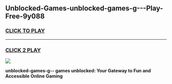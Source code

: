 
## Unblocked-Games-unblocked-games-g---Play-Free-9y088
<h3>
<a href="https://premium76.site?title=unblocked-games-g--&ref=18A">CLICK TO PLAY</a></h3>
<hr>

<h3>
<a href="https://premium76.site?title=unblocked-games-g--&ref=18A">CLICK 2 PLAY</a>
  
</h3>

<a href="https://premium76.site?title=unblocked-games-g--&ref=18A"><img src="https://clearcache.store/games.png"></a>


**unblocked-games-g-- games unblocked: Your Gateway to Fun and Accessible Online Gaming**
